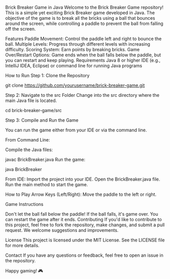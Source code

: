 Brick Breaker Game in Java
Welcome to the Brick Breaker Game repository! This is a simple yet exciting Brick Breaker game developed in Java. The objective of the game is to break all the bricks using a ball that bounces around the screen, while controlling a paddle to prevent the ball from falling off the screen.

Features
Paddle Movement: Control the paddle left and right to bounce the ball.
Multiple Levels: Progress through different levels with increasing difficulty.
Scoring System: Earn points by breaking bricks.
Game Over/Restart Options: Game ends when the ball falls below the paddle, but you can restart and keep playing.
Requirements
Java 8 or higher
IDE (e.g., IntelliJ IDEA, Eclipse) or command line for running Java programs

How to Run
Step 1: Clone the Repository

git clone https://github.com/yourusername/brick-breaker-game.git

Step 2: Navigate to the src Folder
Change into the src directory where the main Java file is located.

cd brick-breaker-game/src

Step 3: Compile and Run the Game

You can run the game either from your IDE or via the command line.

From Command Line:

Compile the Java files:

javac BrickBreaker.java
Run the game:

java BrickBreaker

From IDE:
Import the project into your IDE.
Open the BrickBreaker.java file.
Run the main method to start the game.

How to Play
Arrow Keys (Left/Right): Move the paddle to the left or right.

Game Instructions

Don't let the ball fall below the paddle! If the ball falls, it's game over.
You can restart the game after it ends.
Contributing
If you'd like to contribute to this project, feel free to fork the repository, make changes, and submit a pull request. We welcome suggestions and improvements.

License
This project is licensed under the MIT License. See the LICENSE file for more details.

Contact
If you have any questions or feedback, feel free to open an issue in the repository.

Happy gaming! 🎮
